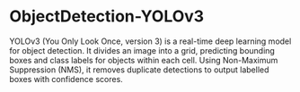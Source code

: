 # ObjectDetection-YOLOv3
YOLOv3 (You Only Look Once, version 3) is a real-time deep learning model for object detection. It divides an image into a grid, predicting bounding boxes and class labels for objects within each cell. Using Non-Maximum Suppression (NMS), it removes duplicate detections to output labelled boxes with confidence scores.
